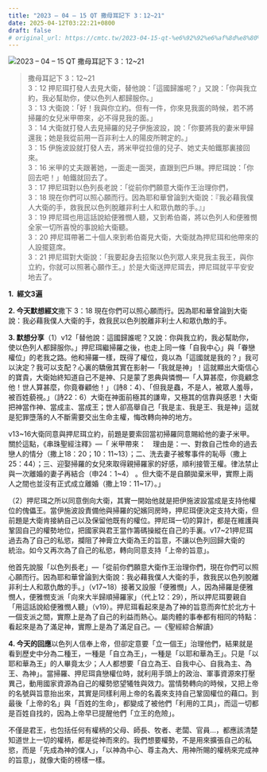 ```yaml
---
title: "2023 – 04 – 15 QT 撒母耳記下 3：12~21"
date: 2025-04-12T03:22:21+0800
draft: false
# original_url: https://cmtc.tw/2023-04-15-qt-%e6%92%92%e6%af%8d%e8%80%b3%e8%a8%98%e4%b8%8b-3%ef%bc%9a1221
---
```


![2023 – 04 – 15 QT 撒母耳記下 3：12~21](/images/qt.jpg  "2023 – 04 – 15 QT 撒母耳記下 3：12~21")

> 撒母耳記下 3：12~21  
> 3：12 押尼珥打發人去見大衛，替他說：「這國歸誰呢？」又說：「你與我立約，我必幫助你，使以色列人都歸服你。」  
> 3：13 大衛說：「好！我與你立約。但有一件，你來見我面的時候，若不將掃羅的女兒米甲帶來，必不得見我的面。」  
> 3：14 大衛就打發人去見掃羅的兒子伊施波設，說：「你要將我的妻米甲歸還我；她是我從前用一百非利士人的陽皮所聘定的。」  
> 3：15 伊施波設就打發人去，將米甲從拉億的兒子、她丈夫帕鐵那裏接回來。  
> 3：16 米甲的丈夫跟著她，一面走一面哭，直跟到巴戶琳。押尼珥說：「你回去吧！」帕鐵就回去了。  
> 3：17 押尼珥對以色列長老說：「從前你們願意大衛作王治理你們，  
> 3：18 現在你們可以照心願而行。因為耶和華曾論到大衛說：『我必藉我僕人大衛的手，救我民以色列脫離非利士人和眾仇敵的手。』」  
> 3：19 押尼珥也用這話說給便雅憫人聽，又到希伯崙，將以色列人和便雅憫全家一切所喜悅的事說給大衛聽。  
> 3：20 押尼珥帶著二十個人來到希伯崙見大衛，大衛就為押尼珥和他帶來的人設擺筵席。  
> 3：21 押尼珥對大衛說：「我要起身去招聚以色列眾人來見我主我王，與你立約，你就可以照著心願作王。」於是大衛送押尼珥去，押尼珥就平平安安地去了。

**1.  經文3遍**

**2. 今天默想經文**撒下 3：18 現在你們可以照心願而行。因為耶和華曾論到大衛說：我必藉我僕人大衛的手，救我民以色列脫離非利士人和眾仇敵的手。

**3. 默想分享**（1）v12「替他說：這國歸誰呢？又說：你與我立約，我必幫助你，使以色列人都歸服你。」押尼珥繼掃羅之後，也走上同一條「自我中心」與「眷戀權位」的老我之路。他和掃羅一樣，既得了權位，竟以為「這國就是我的？」我可以決定？我可以支配？心裏的驕傲其實在影射—「我就是神」！這就顯出大衛信心的寶貴，大衛始終知道自己不是神、只是蒙了恩典與憐憫—「人算甚麼，你竟顧念他！世人算甚麼，你竟眷顧他！」（詩8：4）、「但我是蟲，不是人，被眾人羞辱，被百姓藐視。」（詩22：6）大衛在神面前極其的謙卑，又極其的信靠與感恩！大衛把神當作神、當成主、當成王；世人卻高舉自己「我是主、我是王、我是神」這就是犯罪墮落的人不斷需要交出生命主權，悔改轉向神的地方。

v13~16大衛同意與押尼珥立約，前題是要索回當初掃羅同意賜給他的妻子米甲。關於這點，《串珠聖經注釋》—「 米甲帶來： 理由是：一、對救自己性命的過去戀人的情分（撒上18：20；10：11~13）；二、洗去妻子被奪事件的恥辱（撒上25：44）；三、迎娶掃羅的女兒來取得親掃羅家的好感，順利接管王權。律法禁止與一次離婚的妻子再結合（申24：1~4） 。但大衛不是自願拋棄米甲，實際上兩人之間也並沒有正式成立離婚（撒上19：11~17）。」

（2）押尼珥之所以同意倒向大衛，其實一開始他就是把伊施波設當成是支持他權位的傀儡王。當伊施波設責備他與掃羅的妃嬪同房時，押尼珥便決定支持大衛，但前題是大衛肯接納自己以及保留他既有的權位。押尼珥一切的算計，都是在維護與鞏固自己的權勢地位，把國家與君王當作籌碼操縱在自己的手裏。v17~21押尼珥過去為了自己的私慾，攔阻了神膏立大衛為王的旨意，不讓以色列回歸大衛的  
統治。如今又再次為了自己的私慾，轉向同意支持「上帝的旨意」。

他首先說服「以色列長老」—「從前你們願意大衛作王治理你們，現在你們可以照心願而行。因為耶和華曾論到大衛說：我必藉我僕人大衛的手，救我民以色列脫離非利士人和眾仇敵的手。」（v17~18）接著又設服「便雅憫」人，因為掃羅是便雅憫人，便雅憫支派「向來大半歸順掃羅家」（代上12：29），所以押尼珥要親自「用這話說給便雅憫人聽」（v19）。押尼珥看起來是為了神的旨意而奔忙於北方十一個支派之間，實際上是為了自己的利益而熱心。屬肉體的事奉都有相同的特點：看起來是為了滿足神，實際上是為了滿足自己。—《聖經綜合解讀》

**4. 今天的回應**以色列人信奉上帝，但卻定意要「立一個王」治理他們，結果就是看到歷史中分為二種王，一種是「自立為王」，一種是「以耶和華為王」。只是「以耶和華為王」的人畢竟太少；人人都想要「自立為王、自我中心、自我為主、為王、為神」。當掃羅、押尼珥貪戀權位時，就利用手頭上的政治、軍事資源來打壓異己，動用國家資源為自己的權勢慾望犧牲與效力。當情勢轉向的時候，又把上帝的名號與旨意抬出來，其實是同樣利用上帝的名義來支持自己鞏固權位的藉口。到最後「上帝的名」與「百姓的生命」，都變成了被他們「利用的工具」，而這一切都是百姓自找的，因為上帝早已提醒他們「立王的危險」。

不僅是君王，也包括任何有權柄的父母、師長、牧者、老闆、官員…，都應該清楚知道世上一切的權柄，都是從神而來的。我們想要權勢，不是用來擴張自己的私慾，而是「先成為神的僕人」，「以神為中心、尊主為大、用神所賜的權柄來完成神的旨意」，就像大衛的榜樣一樣。